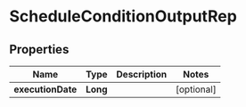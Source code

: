 

# ScheduleConditionOutputRep


## Properties

Name | Type | Description | Notes
------------ | ------------- | ------------- | -------------
**executionDate** | **Long** |  |  [optional]



